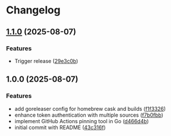 # Changelog

## [1.1.0](https://github.com/staticaland/pin-github-actions/compare/v1.0.0...v1.1.0) (2025-08-07)


### Features

* Trigger release ([29e3c0b](https://github.com/staticaland/pin-github-actions/commit/29e3c0b9564638fa6a263a855e087dfe57f839cf))

## 1.0.0 (2025-08-07)


### Features

* add goreleaser config for homebrew cask and builds ([f1f3326](https://github.com/staticaland/pin-github-actions/commit/f1f3326bfd5379037269e6d70bcbac0ee80c7a0f))
* enhance token authentication with multiple sources ([f7b0fbb](https://github.com/staticaland/pin-github-actions/commit/f7b0fbbd57a1b3eefcc047d7dfc3a5abe416e26a))
* implement GitHub Actions pinning tool in Go ([d466d4b](https://github.com/staticaland/pin-github-actions/commit/d466d4b0532829d38ae63a2b7c4892267eb2bc56))
* initial commit with README ([43c316f](https://github.com/staticaland/pin-github-actions/commit/43c316fa155d3c280838b9ec8feb7b2c798e6722))

